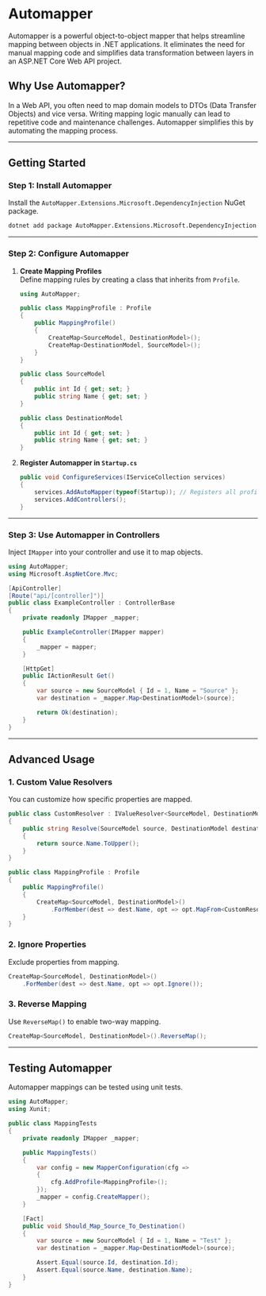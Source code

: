 # Automapper

Automapper is a powerful object-to-object mapper that helps streamline mapping between objects in .NET applications. It eliminates the need for manual mapping code and simplifies data transformation between layers in an ASP.NET Core Web API project.

## Why Use Automapper?

In a Web API, you often need to map domain models to DTOs (Data Transfer Objects) and vice versa. Writing mapping logic manually can lead to repetitive code and maintenance challenges. Automapper simplifies this by automating the mapping process.

---

## Getting Started

### Step 1: Install Automapper

Install the `AutoMapper.Extensions.Microsoft.DependencyInjection` NuGet package.

```bash
dotnet add package AutoMapper.Extensions.Microsoft.DependencyInjection
```

---

### Step 2: Configure Automapper

1. **Create Mapping Profiles**  
   Define mapping rules by creating a class that inherits from `Profile`.

   ```csharp
   using AutoMapper;

   public class MappingProfile : Profile
   {
       public MappingProfile()
       {
           CreateMap<SourceModel, DestinationModel>();
           CreateMap<DestinationModel, SourceModel>();
       }
   }

   public class SourceModel
   {
       public int Id { get; set; }
       public string Name { get; set; }
   }

   public class DestinationModel
   {
       public int Id { get; set; }
       public string Name { get; set; }
   }
   ```

2. **Register Automapper in `Startup.cs`**

   ```csharp
   public void ConfigureServices(IServiceCollection services)
   {
       services.AddAutoMapper(typeof(Startup)); // Registers all profiles in the assembly
       services.AddControllers();
   }
   ```

---

### Step 3: Use Automapper in Controllers

Inject `IMapper` into your controller and use it to map objects.

```csharp
using AutoMapper;
using Microsoft.AspNetCore.Mvc;

[ApiController]
[Route("api/[controller]")]
public class ExampleController : ControllerBase
{
    private readonly IMapper _mapper;

    public ExampleController(IMapper mapper)
    {
        _mapper = mapper;
    }

    [HttpGet]
    public IActionResult Get()
    {
        var source = new SourceModel { Id = 1, Name = "Source" };
        var destination = _mapper.Map<DestinationModel>(source);

        return Ok(destination);
    }
}
```

---

## Advanced Usage

### 1. Custom Value Resolvers

You can customize how specific properties are mapped.

```csharp
public class CustomResolver : IValueResolver<SourceModel, DestinationModel, string>
{
    public string Resolve(SourceModel source, DestinationModel destination, string destMember, ResolutionContext context)
    {
        return source.Name.ToUpper();
    }
}

public class MappingProfile : Profile
{
    public MappingProfile()
    {
        CreateMap<SourceModel, DestinationModel>()
            .ForMember(dest => dest.Name, opt => opt.MapFrom<CustomResolver>());
    }
}
```

### 2. Ignore Properties

Exclude properties from mapping.

```csharp
CreateMap<SourceModel, DestinationModel>()
    .ForMember(dest => dest.Name, opt => opt.Ignore());
```

### 3. Reverse Mapping

Use `ReverseMap()` to enable two-way mapping.

```csharp
CreateMap<SourceModel, DestinationModel>().ReverseMap();
```

---

## Testing Automapper

Automapper mappings can be tested using unit tests.

```csharp
using AutoMapper;
using Xunit;

public class MappingTests
{
    private readonly IMapper _mapper;

    public MappingTests()
    {
        var config = new MapperConfiguration(cfg =>
        {
            cfg.AddProfile<MappingProfile>();
        });
        _mapper = config.CreateMapper();
    }

    [Fact]
    public void Should_Map_Source_To_Destination()
    {
        var source = new SourceModel { Id = 1, Name = "Test" };
        var destination = _mapper.Map<DestinationModel>(source);

        Assert.Equal(source.Id, destination.Id);
        Assert.Equal(source.Name, destination.Name);
    }
}
```
